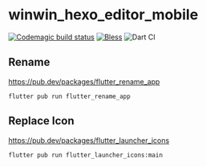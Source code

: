 # winwin_hexo_editor_mobile

[![Codemagic build status](https://api.codemagic.io/apps/5e9340750fc3d4adff6f0eda/5e9340750fc3d4adff6f0ed9/status_badge.svg)](https://codemagic.io/apps/5e9340750fc3d4adff6f0eda/5e9340750fc3d4adff6f0ed9/latest_build)
[![Bless](https://cdn.rawgit.com/LunaGao/BlessYourCodeTag/master/tags/alpaca.svg)](http://lunagao.github.io/BlessYourCodeTag/)
![Dart CI](https://github.com/maomishen/winwin-hexo-editor-mobile/workflows/Dart%20CI/badge.svg?branch=master)

## Rename
https://pub.dev/packages/flutter_rename_app
```
flutter pub run flutter_rename_app
```

## Replace Icon
https://pub.dev/packages/flutter_launcher_icons
```
flutter pub run flutter_launcher_icons:main
```
